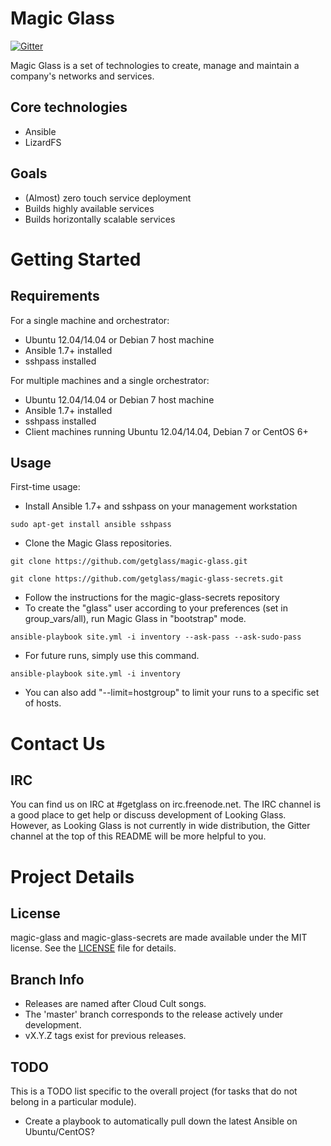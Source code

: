 Magic Glass
============

[![Gitter](https://badges.gitter.im/Join%20Chat.svg)](https://gitter.im/getglass/magic-glass?utm_source=badge&utm_medium=badge&utm_campaign=pr-badge&utm_content=badge)

Magic Glass is a set of technologies to create, manage and maintain a company's networks and services. 

Core technologies
-----------------
* Ansible
* LizardFS

Goals
-----
* (Almost) zero touch service deployment
* Builds highly available services
* Builds horizontally scalable services

Getting Started
===============
Requirements
------------
For a single machine and orchestrator:
* Ubuntu 12.04/14.04 or Debian 7 host machine
* Ansible 1.7+ installed
* sshpass installed

For multiple machines and a single orchestrator:
* Ubuntu 12.04/14.04 or Debian 7 host machine
* Ansible 1.7+ installed
* sshpass installed
* Client machines running Ubuntu 12.04/14.04, Debian 7 or CentOS 6+

Usage
-----
First-time usage:
* Install Ansible 1.7+ and sshpass on your management workstation

`sudo apt-get install ansible sshpass`
* Clone the Magic Glass repositories.

`git clone https://github.com/getglass/magic-glass.git`

`git clone https://github.com/getglass/magic-glass-secrets.git`

* Follow the instructions for the magic-glass-secrets repository
* To create the "glass" user according to your preferences (set in group_vars/all), run Magic Glass in "bootstrap" mode.

`ansible-playbook site.yml -i inventory --ask-pass --ask-sudo-pass`

* For future runs, simply use this command.

`ansible-playbook site.yml -i inventory` 

* You can also add "--limit=hostgroup" to limit your runs to a specific set of hosts.

Contact Us
==========

IRC
---
You can find us on IRC at #getglass on irc.freenode.net. The IRC channel is a good place to get help or discuss development of Looking Glass. However, as Looking Glass is not currently in wide distribution, the Gitter channel at the top of this README will be more helpful to you.

Project Details
===============

License
-------
magic-glass and magic-glass-secrets are made available under the MIT license. See the [LICENSE](LICENSE) file for details.

Branch Info
-----------
* Releases are named after Cloud Cult songs.
* The 'master' branch corresponds to the release actively under development.
* vX.Y.Z tags exist for previous releases.

TODO
----
This is a TODO list specific to the overall project (for tasks that do not belong in a particular module).
* Create a playbook to automatically pull down the latest Ansible on Ubuntu/CentOS?
